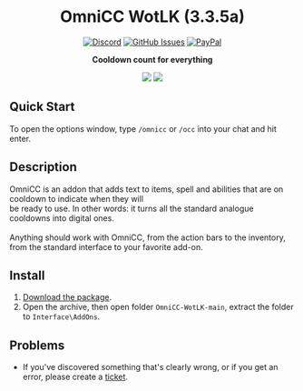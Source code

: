 <div align="center">

# OmniCC WotLK (3.3.5a)

[![Discord](https://img.shields.io/discord/259362419372064778?style=flat&logo=discord&label=Discord)](https://discord.gg/UXSc7nt) [![GitHub Issues](https://img.shields.io/github/issues/NoM0Re/OmniCC-WotLK)](https://github.com/NoM0Re/OmniCC-WotLK/issues) [![PayPal](https://img.shields.io/badge/Buy_me_a_coffee-100000?style=flat&logo=PayPal&logoColor=white&labelColor=3b7bbf&color=grey)](https://streamelements.com/nom0ree/tip)

**Cooldown count for everything**

<img src="https://i.ibb.co/JwntwKWG/omnicc.jpg">
<img src="https://i.ibb.co/DPRsJtkr/omicc-character.png">

</div>

## Quick Start

To open the options window, type `/omnicc` or `/occ` into your chat and hit enter.

## Description

OmniCC is an addon that adds text to items, spell and abilities that are on cooldown to indicate when they will<br/>
be ready to use. In other words: it turns all the standard analogue cooldowns into digital ones.<br/>
<br/>
Anything should work with OmniCC, from the action bars to the inventory, from the standard interface to your favorite add-on.<br/>

## Install
1. [Download the package](https://github.com/NoM0Re/OmniCC-WotLK/archive/refs/heads/main.zip).
2. Open the archive, then open folder `OmniCC-WotLK-main`, extract the folder to `Interface\AddOns`.

## Problems
* If you've discovered something that's clearly wrong, or if you get an error, please create a [ticket](https://github.com/NoM0Re/OmniCC-WotLK/issues).
